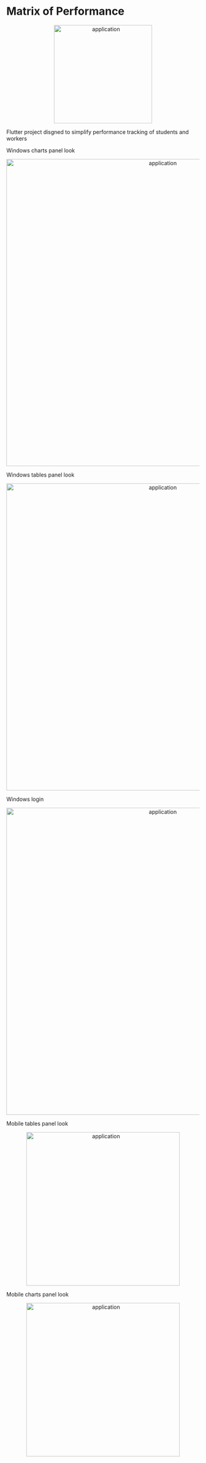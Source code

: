 # Matrix of Performance
<p align="center">
  <img src="https://i.imgur.com/OXwGGCi.png" alt="application" width="256" />
</p>
 Flutter project disgned to simplify performance tracking of students and workers

Windows charts panel look
<p align="center">
  <img src="https://i.imgur.com/0lxWcUQ.png" alt="application" width="800" />
</p>


Windows tables panel look
<p align="center">
  <img src="https://i.imgur.com/McwlVSI.png" alt="application" width="800" />
</p>

Windows login
<p align="center">
  <img src="https://i.imgur.com/FnZHHOP.png" alt="application" width="800" />
</p>

Mobile tables panel look

<p align="center">
  <img src="https://i.imgur.com/js5Dqf3.jpg" alt="application" width="400" />
</p>

Mobile charts panel look

<p align="center">
  <img src="https://i.imgur.com/qg2lSJq.jpg" alt="application" width="400" />
</p>
